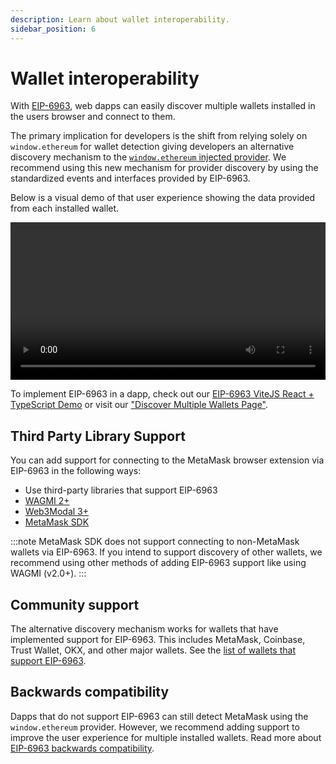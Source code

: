 ```yaml
---
description: Learn about wallet interoperability.
sidebar_position: 6
---
```


# Wallet interoperability

With [EIP-6963](https://eips.ethereum.org/EIPS/eip-6963), web dapps can easily discover multiple wallets installed in the users browser and connect to them. 

The primary implication for developers is the shift from relying solely on `window.ethereum` for wallet detection giving developers an alternative discovery mechanism to the [`window.ethereum` injected provider](apis.md#ethereum-provider-api). We recommend using this new mechanism for provider discovery by using the standardized events and interfaces provided by EIP-6963.

Below is a visual demo of that user experience showing the data provided from each installed wallet.

<p align="center">
  <video width="100%" controls>
    <source src="/eip-6963-demo.mp4" type="video/mp4" />
  </video>
</p>

To implement EIP-6963 in a dapp, check out our [EIP-6963 ViteJS React + TypeScript Demo](https://github.com/MetaMask/vite-react-ts-eip-6963/blob/main/src/vite-env.d.ts) or visit our ["Discover Multiple Wallets Page"](../how-to/connect/detect-metamask.md#discover-multiple-wallets-with-eip-6963).

## Third Party Library Support

You can add support for connecting to the MetaMask browser extension via EIP-6963 in the following ways:

- Use third-party libraries that support EIP-6963
- [WAGMI 2+](https://wagmi.sh)
- [Web3Modal 3+](https://docs.walletconnect.com/web3modal/about)
- [MetaMask SDK](../how-to/connect/set-up-sdk/javascript/index.md)

:::note
MetaMask SDK does not support connecting to non-MetaMask wallets via EIP-6963.
If you intend to support discovery of other wallets, we recommend using other methods of adding
EIP-6963 support like using WAGMI (v2.0+).
:::

## Community support

The alternative discovery mechanism works for wallets that have implemented support for EIP-6963.
This includes MetaMask, Coinbase, Trust Wallet, OKX, and other major wallets.
See the [list of wallets that support EIP-6963](https://github.com/WalletConnect/EIP6963/blob/master/src/utils/constants.ts).

## Backwards compatibility

Dapps that do not support EIP-6963 can still detect MetaMask using the `window.ethereum` provider.
However, we recommend adding support to improve the user experience for multiple installed wallets.
Read more about [EIP-6963 backwards compatibility](https://eips.ethereum.org/EIPS/eip-6963#backwards-compatibility).
